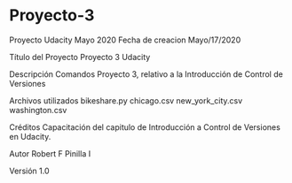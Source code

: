 ﻿# Proyecto-3
Proyecto Udacity Mayo 2020
Fecha de creacion
Mayo/17/2020

Título del Proyecto
Proyecto 3 Udacity

Descripción
Comandos Proyecto 3, relativo a la Introducción de Control de Versiones

Archivos utilizados
bikeshare.py
chicago.csv
new_york_city.csv
washington.csv

Créditos
Capacitación del capitulo de Introducción a Control de Versiones en Udacity.

Autor
Robert F Pinilla I

Versión
1.0